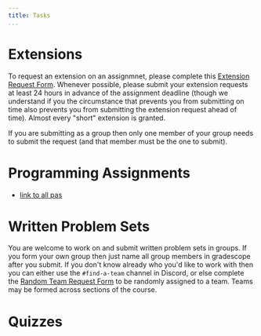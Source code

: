 ```yaml
---
title: Tasks
...
```


# Extensions

To request an extension on an assignmnet, please complete this [Extension Request Form](https://docs.google.com/forms/d/e/1FAIpQLSfKmoO7gv7weKcSshIxloepFePQzOEk99qtgGdh-omvKEUbmw/viewform?usp=sf_link). Whenever possible, please submit your extension requests at least 24 hours in advance of the assignment deadline (though we understand if you the circumstance that prevents you from submitting on time also prevents you from submitting the extension request ahead of time). Almost every "short" extension is granted. 

If you are submitting as a group then only one member of your group needs to submit the request (and that member must be the one to submit).

# Programming Assignments

- [link to all pas](/pa.html)

# Written Problem Sets

You are welcome to work on and submit written problem sets in groups. If you form your own group then just name all group members in gradescope after you submit. If you don't know already who you'd like to work with then you can either use the `#find-a-team` channel in Discord, or else complete the [Random Team Request Form](https://docs.google.com/forms/d/e/1FAIpQLScHNVL79Np4hWT1_Uwy_Uy5Pwu1r4d_mQL9cRTYjdIbmThcTg/viewform?usp=sf_link) to be randomly assigned to a team. Teams may be formed across sections of the course.

# Quizzes

